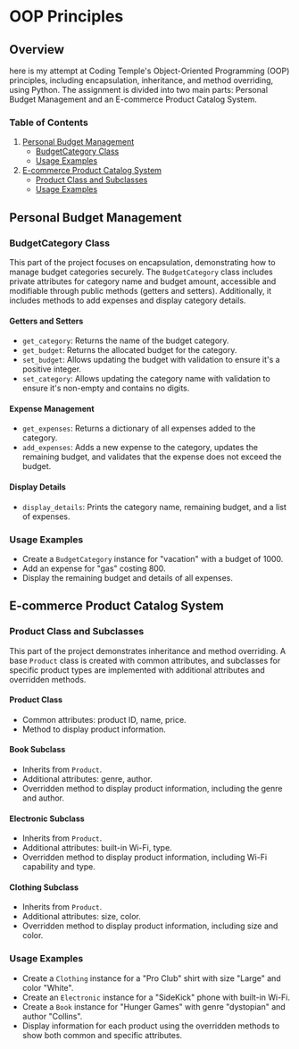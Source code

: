 # OOP Principles

## Overview

here is my attempt at Coding Temple's Object-Oriented Programming (OOP) principles, including encapsulation, inheritance, and method overriding, using Python. The assignment is divided into two main parts: Personal Budget Management and an E-commerce Product Catalog System.

### Table of Contents
1. [Personal Budget Management](#personal-budget-management)
    - [BudgetCategory Class](#budgetcategory-class)
    - [Usage Examples](#usage-examples)
2. [E-commerce Product Catalog System](#e-commerce-product-catalog-system)
    - [Product Class and Subclasses](#product-class-and-subclasses)
    - [Usage Examples](#usage-examples-1)

## Personal Budget Management

### BudgetCategory Class

This part of the project focuses on encapsulation, demonstrating how to manage budget categories securely. The `BudgetCategory` class includes private attributes for category name and budget amount, accessible and modifiable through public methods (getters and setters). Additionally, it includes methods to add expenses and display category details.

#### Getters and Setters

- `get_category`: Returns the name of the budget category.
- `get_budget`: Returns the allocated budget for the category.
- `set_budget`: Allows updating the budget with validation to ensure it's a positive integer.
- `set_category`: Allows updating the category name with validation to ensure it's non-empty and contains no digits.

#### Expense Management

- `get_expenses`: Returns a dictionary of all expenses added to the category.
- `add_expenses`: Adds a new expense to the category, updates the remaining budget, and validates that the expense does not exceed the budget.

#### Display Details

- `display_details`: Prints the category name, remaining budget, and a list of expenses.

### Usage Examples

- Create a `BudgetCategory` instance for "vacation" with a budget of 1000.
- Add an expense for "gas" costing 800.
- Display the remaining budget and details of all expenses.

## E-commerce Product Catalog System

### Product Class and Subclasses

This part of the project demonstrates inheritance and method overriding. A base `Product` class is created with common attributes, and subclasses for specific product types are implemented with additional attributes and overridden methods.

#### Product Class

- Common attributes: product ID, name, price.
- Method to display product information.

#### Book Subclass

- Inherits from `Product`.
- Additional attributes: genre, author.
- Overridden method to display product information, including the genre and author.

#### Electronic Subclass

- Inherits from `Product`.
- Additional attributes: built-in Wi-Fi, type.
- Overridden method to display product information, including Wi-Fi capability and type.

#### Clothing Subclass

- Inherits from `Product`.
- Additional attributes: size, color.
- Overridden method to display product information, including size and color.

### Usage Examples

- Create a `Clothing` instance for a "Pro Club" shirt with size "Large" and color "White".
- Create an `Electronic` instance for a "SideKick" phone with built-in Wi-Fi.
- Create a `Book` instance for "Hunger Games" with genre "dystopian" and author "Collins".
- Display information for each product using the overridden methods to show both common and specific attributes.